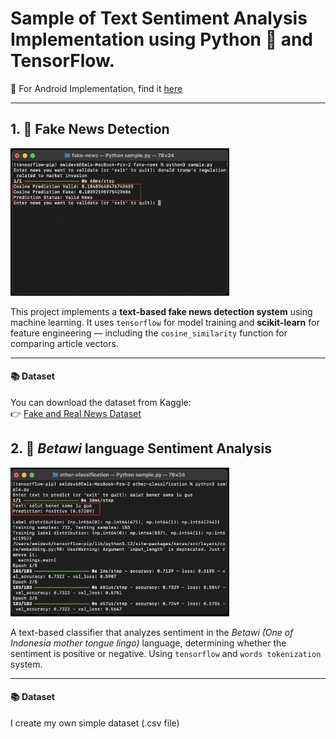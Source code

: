 # Sample of Text Sentiment Analysis Implementation using Python 🐍 and TensorFlow.

📱 For Android Implementation, find it [here](https://github.com/mikkelofficial7/android-tensorflow-python-sample)

---

## 1. 📰 Fake News Detection
<img src="https://raw.githubusercontent.com/mikkelofficial7/sample-tensoflow-python/refs/heads/main/fakenews.png" alt="Screenshot 1" width="350"/>

This project implements a **text-based fake news detection system** using machine learning. It uses ```tensorflow``` for model training and **scikit-learn** for feature engineering 
— including the ```cosine_similarity``` function for comparing article vectors.

---

#### 📚 Dataset
You can download the dataset from Kaggle:  
👉 [Fake and Real News Dataset](https://www.kaggle.com/datasets/clmentbisaillon/fake-and-real-news-dataset)


## 2. 💬 *Betawi* language Sentiment Analysis
<img src="https://raw.githubusercontent.com/mikkelofficial7/sample-tensoflow-python/refs/heads/main/other.png" alt="Screenshot 2" width="350"/>

A text-based classifier that analyzes sentiment in the *Betawi (One of Indonesia mother tongue lingo)* language, determining whether the sentiment is positive or negative. Using ```tensorflow``` and ```words tokenization``` system.

---

#### 📚 Dataset
I create my own simple dataset (.csv file)

